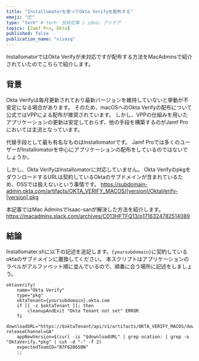 ```yaml
---
title: "Installomatorを使ってOkta Verifyを配布する"
emoji: "📦️"
type: "tech" # tech: 技術記事 / idea: アイデア
topics: [Jamf Pro, Okta]
published: false
publication_name: "visasq"
---
```


InstallomatorではOkta Verifyが未対応ですが配布する方法をMacAdminsで紹介されていたのでこちらで紹介します。



## 背景
Okta Verifyは毎月更新されており最新バージョンを維持していないと挙動が不安定になる場合があります。
そのため、macOSへのOkta Verifyの配布について公式ではVPPによる配布が推奨されています。
しかし、VPPの仕組みを用いたアプリケーションの更新は安定しておらず、他の手段を構築するのがJamf Proにおいては主流となっています。

代替手段として最も有名なものはInstallomatorです。
Jamf Proでは多くのユーザーがInstallomatorを中心にアプリケーションの配布をしているのではないでしょうか。

しかし、Okta VerifyはInstallomatorに対応していません。
Okta VerifyのpkgをダウンロードするURLは契約しているOktaのサブドメインが含まれているため、OSSでは扱えないという事情です。
https://subdomain-admin.okta.com/artifacts/OKTA_VERIFY_MACOS/[version]/OktaVerify-[version].pkg

本記事ではMac AdminsでIsaac-sanが解決した方法を紹介します。
https://macadmins.slack.com/archives/C013HFTFQ13/p1716324782514089


## 結論
Installomater.shに以下の記述を追記します。`{yoursubdomain}`に契約しているoktaのサブドメインに置換してください。
本スクリプトはアプリケーションのラベルがアルファベット順に並んでいるので、順番に合う場所に記述をしましょう。

```
oktaverify)
    name="Okta Verify"
    type="pkg"
    oktaTenant={yoursubdomain}.okta.com
    if [[ -z $oktaTenant ]]; then
        cleanupAndExit "Okta Tenant not set" ERROR
    fi
    downloadURL="https://$oktaTenant/api/v1/artifacts/OKTA_VERIFY_MACOS/download?releaseChannel=GA"
    appNewVersion=$(curl -is "$downloadURL" | grep ocation: | grep -o "OktaVerify.*pkg" | cut -d "-" -f 2)
    expectedTeamID="B7F62B65BN"
    ;;
```